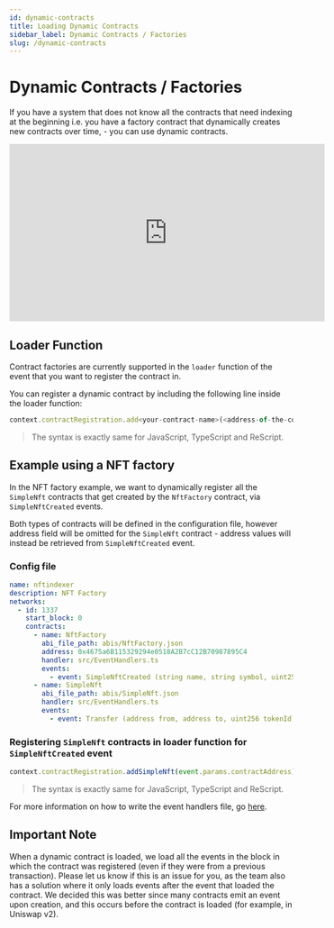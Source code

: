 ```yaml
---
id: dynamic-contracts
title: Loading Dynamic Contracts
sidebar_label: Dynamic Contracts / Factories
slug: /dynamic-contracts
---
```


# Dynamic Contracts / Factories

If you have a system that does not know all the contracts that need indexing at the beginning i.e. you have a factory contract that dynamically creates new contracts over time, - you can use dynamic contracts.

<iframe width="560" height="315" src="https://www.youtube.com/embed/O6qPXZ6kjYY" title="YouTube video player" frameborder="0" allow="accelerometer; autoplay; clipboard-write; encrypted-media; gyroscope; picture-in-picture" allowfullscreen></iframe>

## Loader Function

Contract factories are currently supported in the `loader` function of the event that you want to register the contract in.

You can register a dynamic contract by including the following line inside the loader function:

```javascript
context.contractRegistration.add<your-contract-name>(<address-of-the-contract>)
```

> The syntax is exactly same for JavaScript, TypeScript and ReScript.

## Example using a NFT factory

In the NFT factory example, we want to dynamically register all the `SimpleNft` contracts that get created by the `NftFactory` contract, via `SimpleNftCreated` events.

Both types of contracts will be defined in the configuration file, however address field will be omitted for the `SimpleNft` contract - address values will instead be retrieved from `SimpleNftCreated` event.

### Config file

```yaml
name: nftindexer
description: NFT Factory
networks:
  - id: 1337
    start_block: 0
    contracts:
      - name: NftFactory
        abi_file_path: abis/NftFactory.json
        address: 0x4675a6B115329294e0518A2B7cC12B70987895C4
        handler: src/EventHandlers.ts
        events:
          - event: SimpleNftCreated (string name, string symbol, uint256 maxSupply, address contractAddress)
      - name: SimpleNft
        abi_file_path: abis/SimpleNft.json
        handler: src/EventHandlers.ts
        events:
          - event: Transfer (address from, address to, uint256 tokenId)
```

### Registering `SimpleNft` contracts in loader function for `SimpleNftCreated` event

```javascript
context.contractRegistration.addSimpleNft(event.params.contractAddress);
```

> The syntax is exactly same for JavaScript, TypeScript and ReScript.

For more information on how to write the event handlers file, go [here](../../HyperIndex/Guides/event-handlers.mdx).

## Important Note

When a dynamic contract is loaded, we load all the events in the block in which the contract was registered (even if they were from a previous transaction). Please let us know if this is an issue for you, as the team also has a solution where it only loads events after the event that loaded the contract. We decided this was better since many contracts emit an event upon creation, and this occurs before the contract is loaded (for example, in Uniswap v2).
